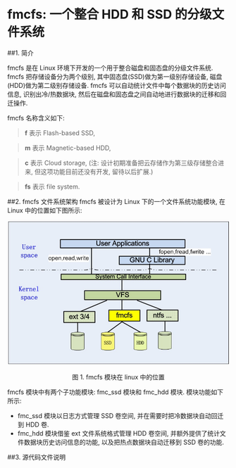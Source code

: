fmcfs: 一个整合 HDD 和 SSD 的分级文件系统
=====

##1. 简介

fmcfs 是在 Linux 环境下开发的一个用于整合磁盘和固态盘的分级文件系统. fmcfs 把存储设备分为两个级别, 其中固态盘(SSD)做为第一级别存储设备, 磁盘(HDD)做为第二级别存储设备. fmcfs 可以自动统计文件中每个数据块的历史访问信息, 识别出冷/热数据块, 然后在磁盘和固态盘之间自动地进行数据块的迁移和回迁操作. 

fmcfs 名称含义如下: 

>**f** 表示 Flash-based SSD, 

>**m** 表示 Magnetic-based HDD, 

>**c** 表示 Cloud storage, (注: 设计初期准备把云存储作为第三级存储整合进来, 但这项功能目前还没有开发, 留待以后扩展.)

>**fs** 表示 file system.


##2. fmcfs 文件系统架构
fmcfs 被设计为 Linux 下的一个文件系统功能模块, 在 Linux 中的位置如下图所示:

![fmcfs](./pics/fmcfs_in_kernel.jpg " fmcfs 模块在 linux 中的位置")
<center> 图 1. fmcfs 模块在 linux 中的位置 </center>

fmcfs 模块中有两个子功能模块: fmc\_ssd 模块和 fmc\_hdd 模块. 模块功能如下所示:

+ fmc\_ssd 模块以日志方式管理 SSD 卷空间, 并在需要时把冷数据块自动回迁到 HDD 卷.
+ fmc\_hdd 模块借鉴 ext 文件系统格式管理 HDD 卷空间, 并额外提供了统计文件数据块历史访问信息的功能, 以及把热点数据块自动迁移到 SSD 卷的功能.

##3. 源代码文件说明

